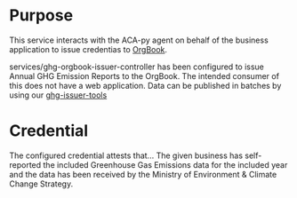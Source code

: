 # Purpose

This service interacts with the ACA-py agent on behalf of the business application to issue credentias to [OrgBook](https://orgbook.gov.bc.ca/en/home). 

services/ghg-orgbook-issuer-controller has been configured to issue Annual GHG Emission Reports to the OrgBook. The intended consumer of this does not have a web application. Data can be published in batches by using our [ghg-issuer-tools](../ghg-issuer-tools)

# Credential

The configured credential attests that... The given business has self-reported the included Greenhouse Gas Emissions data for the included year and the data has been received by the Ministry of Environment & Climate Change Strategy.